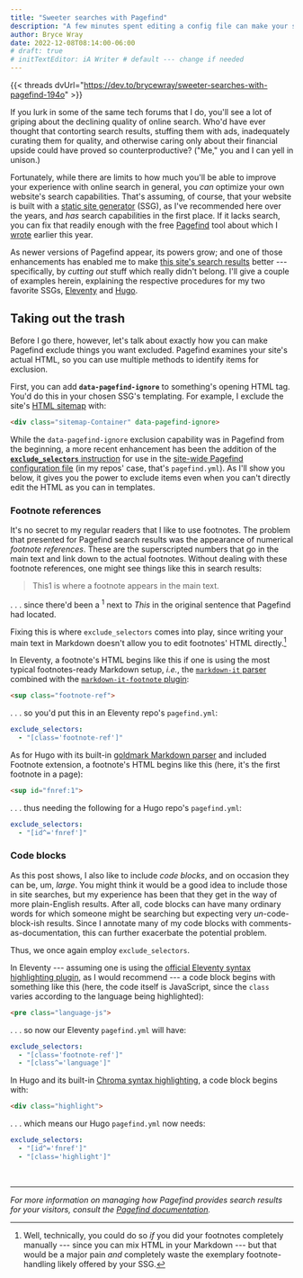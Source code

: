 ```yaml
---
title: "Sweeter searches with Pagefind"
description: "A few minutes spent editing a config file can make your site’s search results much more useful for your visitors."
author: Bryce Wray
date: 2022-12-08T08:14:00-06:00
# draft: true
# initTextEditor: iA Writer # default --- change if needed
---
```


{{< threads dvUrl="https://dev.to/brycewray/sweeter-searches-with-pagefind-194o" >}}

If you lurk in some of the same tech forums that I do, you'll see a lot of griping about the declining quality of online search. Who'd have ever thought that contorting search results, stuffing them with ads, inadequately curating them for quality, and otherwise caring only about their financial upside could have proved so counterproductive? ("Me," you and I can yell in unison.)

Fortunately, while there are limits to how much you'll be able to improve your experience with online search in general, you *can* optimize your own website's search capabilities. That's assuming, of course, that your website is built with a [static site generator](https://github.com/myles/awesome-static-generators) (SSG), as I've recommended here over the years, and *has* search capabilities in the first place. If it lacks search, you can fix that readily enough with the free [Pagefind](https://pagefind.app) tool about which I [wrote](/posts/2022/07/pagefind-quite-find-site-search/) earlier this year.

<!--more-->

As newer versions of Pagefind appear, its powers grow; and one of those enhancements has enabled me to make [this site's search results](/search/) better --- specifically, by *cutting out* stuff which really didn't belong. I'll give a couple of examples herein, explaining the respective procedures for my two favorite SSGs, [Eleventy](https://11ty.dev) and [Hugo](https://gohugo.io).

## Taking out the trash

Before I go there, however, let's talk about exactly how you can make Pagefind exclude things you want excluded. Pagefind examines your site's actual HTML, so you can use multiple methods to identify items for exclusion.

First, you can add **`data-pagefind-ignore`** to something's opening HTML tag. You'd do this in your chosen SSG's templating. For example, I exclude the site's [HTML sitemap](/sitemap/) with:

```html
<div class="sitemap-Container" data-pagefind-ignore>
```

While the `data-pagefind-ignore` exclusion capability was in Pagefind from the beginning, a more recent enhancement has been the addition of the [**`exclude_selectors`** instruction](https://pagefind.app/docs/config-options/#exclude-selectors) for use in the [site-wide Pagefind configuration file](https://pagefind.app/docs/config-sources/) (in my repos' case, that's `pagefind.yml`). As I'll show you below, it gives you the power to exclude items even when you can't directly edit the HTML as you can in templates.

### Footnote references

It's no secret to my regular readers that I like to use footnotes. The problem that presented for Pagefind search results was the appearance of numerical *footnote references*. These are the superscripted numbers that go in the main text and link down to the actual footnotes. Without dealing with these footnote references, one might see things like this in search results:

> This1 is where a footnote appears in the main text.

. . . since there'd been a <sup>1</sup> next to *This* in the original sentence that Pagefind had located.

Fixing this is where `exclude_selectors` comes into play, since writing your main text in Markdown doesn't allow you to edit footnotes' HTML directly.[^directly]

[^directly]: Well, technically, you could do so *if* you did your footnotes completely manually --- since you can mix HTML in your Markdown --- but that would be a major pain *and* completely waste the exemplary footnote-handling likely offered by your SSG.

In Eleventy, a footnote's HTML begins like this if one is using the most typical footnotes-ready Markdown setup, *i.e.*, the [`markdown-it` parser](https://github.com/markdown-it/markdown-it) combined with the [`markdown-it-footnote` plugin](https://github.com/markdown-it/markdown-it-footnote):

```html
<sup class="footnote-ref">
```

. . . so you'd put this in an Eleventy repo's `pagefind.yml`:

```yaml
exclude_selectors:
  - "[class='footnote-ref']"
```

As for Hugo with its built-in [goldmark Markdown parser](https://github.com/yuin/goldmark) and included Footnote extension, a footnote's HTML begins like this (here, it's the first footnote in a page):

```html
<sup id="fnref:1">
```

. . . thus needing the following for a Hugo repo's `pagefind.yml`:

```yaml
exclude_selectors:
  - "[id^='fnref']"
```

### Code blocks

As this post shows, I also like to include *code blocks*, and on occasion they can be, um, *large*. You might think it would be a good idea to include those in site searches, but my experience has been that they get in the way of more plain-English results. After all, code blocks can have many ordinary words for which someone might be searching but expecting very *un*-code-block-ish results. Since I annotate many of my code blocks with comments-as-documentation, this can further exacerbate the potential problem.

Thus, we once again employ `exclude_selectors`.

In Eleventy --- assuming one is using the [official Eleventy syntax highlighting plugin](https://www.11ty.dev/docs/plugins/syntaxhighlight/), as I would recommend --- a code block begins with something like this (here, the code itself is JavaScript, since the `class` varies according to the language being highlighted):

```html
<pre class="language-js">
```

. . . so now our Eleventy `pagefind.yml` will have:

```yaml
exclude_selectors:
  - "[class='footnote-ref']"
  - "[class^='language']"
```

In Hugo and its built-in [Chroma syntax highlighting](https://github.com/alecthomas/chroma), a code block begins with:

```html
<div class="highlight">
```

. . . which means our Hugo `pagefind.yml` now needs:

```yaml
exclude_selectors:
  - "[id^='fnref']"
  - "[class='highlight']"
```
<br />

----

*For more information on managing how Pagefind provides search results for your visitors, consult the [Pagefind documentation](https://pagefind.app/).*
